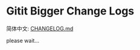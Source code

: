 
# Gitit Bigger Change Logs

简体中文: [CHANGELOG.md](https://github.com/shajiquan/gitit-bigger/blob/master/CHANGELOG.md)

please wait...